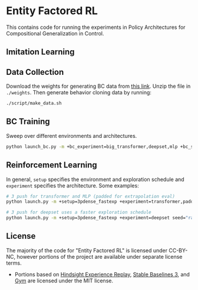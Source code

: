 # Entity Factored RL
This contains code for running the experiments in Policy Architectures for Compositional Generalization in Control.

## Imitation Learning
## Data Collection

Download the weights for generating BC data from [this link](https://drive.google.com/file/d/1XRYpFEHX__SWTyRQjvNG2MHRfSZ94L_N/view?usp=sharing). Unzip the file in `./weights`.
Then generate behavior cloning data by running:
```bash
./script/make_data.sh
```

## BC Training
Sweep over different environments and architectures.
```bash
python launch_bc.py -m +bc_experiment=big_transformer,deepset,mlp +bc_setup=3p,3s,2s2p
```

## Reinforcement Learning
In general, `setup` specifies the environment and exploration schedule and `experiment` specifies the architecture. Some examples:
```bash
# 3 push for transformer and MLP (padded for extrapolation eval)
python launch.py -m +setup=3pdense_fastexp +experiment=transformer,padded_mlp seed="range(5)"

# 3 push for deepset uses a faster exploration schedule
python launch.py -m +setup=3pdense_fastexp +experiment=deepset seed="range(5)"
```

## License
The majority of the code for "Entity Factored RL" is licensed under CC-BY-NC, however portions of the project are available under separate license terms.
* Portions based on [Hindsight Experience Replay](https://github.com/TianhongDai/hindsight-experience-replay), [Stable Baselines 3](https://github.com/DLR-RM/stable-baselines3), and [Gym](https://github.com/openai/gym) are licensed under the MIT license.
